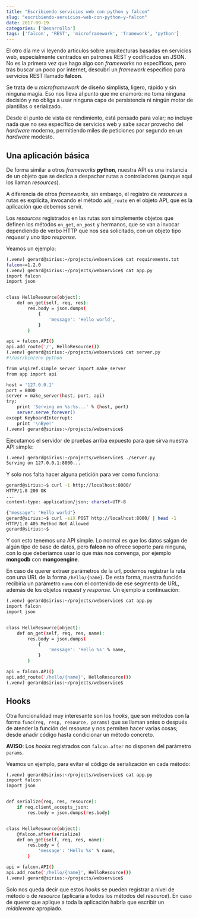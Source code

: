 ```yaml
---
title: "Escribiendo servicios web con python y falcon"
slug: "escribiendo-servicios-web-con-python-y-falcon"
date: 2017-09-19
categories: ['Desarrollo']
tags: ['falcon', 'REST', 'microframework', 'framework', 'python']
---
```


El otro día me vi leyendo artículos sobre arquitecturas basadas en servicios web, especialmente centrados en patrones REST y codificados en JSON. No es la primera vez que hago algo con *frameworks* no específicos, pero tras buscar un poco por internet, descubrí un *framework* específico para servicios REST llamado **falcon**.<!--more-->

Se trata de u *microframework* de diseño simplista, ligero, rápido y sin ninguna magia. Eso nos lleva al punto que me enamoró: no toma ninguna decisión y no obliga a usar ninguna capa de persistencia ni ningún motor de plantillas o serializado.

Desde el punto de vista de rendimiento, está pensado para volar; no incluye nada que no sea específico de servicios web y sabe sacar provecho del *hardware* moderno, permitiendo miles de peticiones por segundo en un *hardware* modesto.

## Una aplicación básica

De forma similar a otros *frameworks* **python**, nuestra API es una instancia de un objeto que se dedica a despachar rutas a controladores (aunque aquí los llaman *resources*).

A diferencia de otros *frameworks*, sin embargo, el registro de *resources* a rutas es explícita, invocando el método `add_route` en el objeto API, que es la aplicación que debemos servir.

Los *resources* registrados en las rutas son simplemente objetos que definen los métodos `on_get`, `on_post` y hermanos, que se van a invocar dependiendo de verbo HTTP que nos sea solicitado, con un objeto tipo *request* y uno tipo *response*.

Veamos un ejemplo:

```bash
(.venv) gerard@sirius:~/projects/webservice$ cat requirements.txt 
falcon==1.2.0
(.venv) gerard@sirius:~/projects/webservice$ cat app.py 
import falcon
import json


class HelloResource(object):
    def on_get(self, req, res):
        res.body = json.dumps(
            {
                'message': 'Hello world',
            }
        )

api = falcon.API()
api.add_route('/', HelloResource())
(.venv) gerard@sirius:~/projects/webservice$ cat server.py 
#!/usr/bin/env python

from wsgiref.simple_server import make_server
from app import api

host = '127.0.0.1'
port = 8000
server = make_server(host, port, api)
try:
    print 'Serving on %s:%s...' % (host, port)
    server.serve_forever()
except KeyboardInterrupt:
    print '\nBye!'
(.venv) gerard@sirius:~/projects/webservice$ 
```

Ejecutamos el servidor de pruebas arriba expuesto para que sirva nuestra API simple:

```bash
(.venv) gerard@sirius:~/projects/webservice$ ./server.py 
Serving on 127.0.0.1:8000...
```

Y solo nos falta hacer alguna petición para ver como funciona:

```bash
gerard@sirius:~$ curl -i http://localhost:8000/
HTTP/1.0 200 OK
...  
content-type: application/json; charset=UTF-8

{"message": "Hello world"}
gerard@sirius:~$ curl -siX POST http://localhost:8000/ | head -1
HTTP/1.0 405 Method Not Allowed
gerard@sirius:~$ 
```

Y con esto tenemos una API simple. Lo normal es que los datos salgan de algún tipo de base de datos, pero **falcon** no ofrece soporte para ninguna, con lo que deberíamos usar lo que más nos convenga, por ejemplo **mongodb** con **mongoengine**.

En caso de querer extraer parámetros de la url, podemos registrar la ruta con una URL de la forma `/hello/{name}`. De esta forma, nuestra función recibiría un parámetro `name` con el contenido de ese segmento de URL, además de los objetos *request* y *response*. Un  ejemplo a continuación:

```bash
(.venv) gerard@sirius:~/projects/webservice$ cat app.py 
import falcon
import json


class HelloResource(object):
    def on_get(self, req, res, name):
        res.body = json.dumps(
            {
                'message': 'Hello %s' % name,
            }
        )

api = falcon.API()
api.add_route('/hello/{name}', HelloResource())
(.venv) gerard@sirius:~/projects/webservice$ 
```

## Hooks

Otra funcionalidad muy interesante son los *hooks*, que son métodos con la forma `func(req, resp, resource, params)` que se llaman antes o después de atender la función del *resource* y nos permiten hacer varias cosas; desde añadir código hasta condicionar un método concreto.

**AVISO**: Los *hooks* registrados con `falcon.after` no disponen del parámetro `params`.

Veamos un ejemplo, para evitar el código de serialización en cada método:

```bash
(.venv) gerard@sirius:~/projects/webservice$ cat app.py 
import falcon
import json


def serialize(req, res, resource):
    if req.client_accepts_json:
        res.body = json.dumps(res.body)


class HelloResource(object):
    @falcon.after(serialize)
    def on_get(self, req, res, name):
        res.body = {
            'message': 'Hello %s' % name,
        }

api = falcon.API()
api.add_route('/hello/{name}', HelloResource())
(.venv) gerard@sirius:~/projects/webservice$ 
```

Solo nos queda decir que estos *hooks* se pueden registrar a nivel de método o de *resource* (aplicaría a todos los métodos del *resource*). En caso de querer que aplique a toda la aplicación habría que escribir un *middleware* apropiado.
